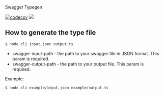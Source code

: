 Swagger Typegen

[![codecov](https://codecov.io/gh/MatthiasMargot/swagger-typegen/branch/master/graph/badge.svg?token=GSLHWG7U4F)](https://codecov.io/gh/MatthiasMargot/swagger-typegen)
<a href="https://codeclimate.com/github/MatthiasMargot/swagger-typegen/maintainability"><img src="https://api.codeclimate.com/v1/badges/106a3e3f77f51488215a/maintainability" /></a>

## How to generate the type file

```sh
$ node cli input.json output.ts
```

- swagger-input-path - the path to your swagger file in JSON format. This param is required.
- swagger-output-path - the path to your output file. This param is required.

Example:

```sh
$ node cli example/input.json example/output.ts
```
